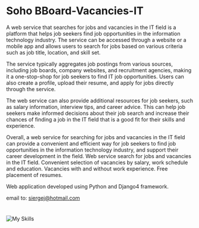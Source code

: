 # Soho BBoard-Vacancies-IT

A web service that searches for jobs and vacancies in the IT field is a platform that helps job seekers find job opportunities in the information technology industry. The service can be accessed through a website or a mobile app and allows users to search for jobs based on various criteria such as job title, location, and skill set.

The service typically aggregates job postings from various sources, including job boards, company websites, and recruitment agencies, making it a one-stop-shop for job seekers to find IT job opportunities. Users can also create a profile, upload their resume, and apply for jobs directly through the service.

The web service can also provide additional resources for job seekers, such as salary information, interview tips, and career advice. This can help job seekers make informed decisions about their job search and increase their chances of finding a job in the IT field that is a good fit for their skills and experience.

Overall, a web service for searching for jobs and vacancies in the IT field can provide a convenient and efficient way for job seekers to find job opportunities in the information technology industry, and support their career development in the field.
Web service search for jobs and vacancies in the IT field. Convenient selection of vacancies by salary, work schedule and education. Vacancies with and without work experience. Free placement of resumes.

Web application developed using Python and Django4 framework.

email to: siergej@hotmail.com

#

![My Skills](https://skillicons.dev/icons?i=python,django,css,sqlite)
